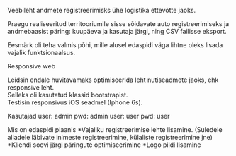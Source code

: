
Veebileht andmete registreerimisks ühe logistika ettevõtte jaoks.

Praegu realiseeritud territooriumile sisse sõidavate auto registreerimiseks
ja andmebaasist päring: kuupäeva ja kasutaja järgi, ning CSV failisse eksport.

Eesmärk oli teha valmis põhi, mille alusel edaspidi väga lihtne oleks lisada vajalik funktsionaalsus.


Responsive web

Leidsin endale huvitavamaks optimiseerida leht nutiseadmete jaoks, ehk responsive leht.<br />
Selleks oli kasutatud klassid bootstrapist.<br />
Testisin responsivus iOS seadmel (Iphone 6s).<br />


Kasutajad
user: admin pwd: admin
user: user  pwd: user

Mis on edaspidi plaanis 
*Vajaliku registreerimise lehte lisamine. (Suledele alladele läbivate inimeste registreerimine, külaliste registreerimine jne) 
*Kliendi soovi järgi päringute optimiseerimine
*Logo pildi lisamine

